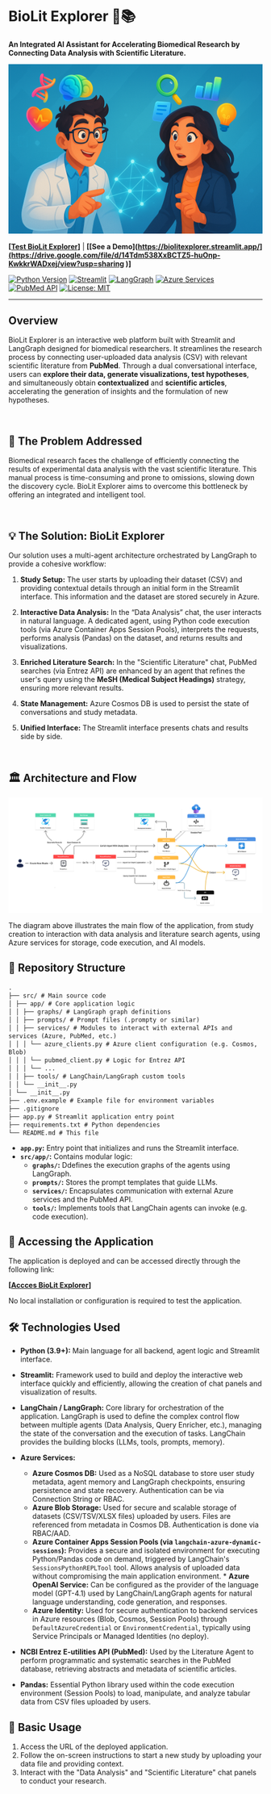 
# BioLit Explorer 🧬📚

**An Integrated AI Assistant for Accelerating Biomedical Research by Connecting Data Analysis with Scientific Literature.**

![Banner](./assets/BioLitExplorer.png)

**[[Test BioLit Explorer](https://biolitexplorer.streamlit.app/)]** | **[[See a Demo](https://biolitexplorer.streamlit.app/](https://drive.google.com/file/d/14Tdm538XxBCTZ5-huOnp-KwkkrWADxej/view?usp=sharing )]**

[![Python Version](https://img.shields.io/badge/Python-3.9+-blue.svg)](https://www.python.org) [![Streamlit](https://img.shields.io/badge/Streamlit-Deployed-orange.svg)](https://streamlit.io) [![LangGraph](https://img.shields.io/badge/LangChain-LangGraph-purple.svg)](https://python.langchain.com/docs/langgraph/) [![Azure Services](https://img.shields.io/badge/Azure-Services-blue.svg)](https://azure.microsoft.com) [![PubMed API](https://img.shields.io/badge/PubMed-Entrez%20API-lightgrey.svg)](https://www.ncbi.nlm.nih.gov/books/NBK25501/) [![License: MIT](https://img.shields.io/badge/License-MIT-green.svg)](https://opensource.org/licenses/MIT)

---

## Overview

BioLit Explorer is an interactive web platform built with Streamlit and LangGraph designed for biomedical researchers. It streamlines the research process by connecting user-uploaded data analysis (CSV) with relevant scientific literature from **PubMed**. Through a dual conversational interface, users can **explore their data, generate visualizations, test hypotheses**, and simultaneously obtain **contextualized** and **scientific articles**, accelerating the generation of insights and the formulation of new hypotheses.

<br>

## 🎯 The Problem Addressed

Biomedical research faces the challenge of efficiently connecting the results of experimental data analysis with the vast scientific literature. This manual process is time-consuming and prone to omissions, slowing down the discovery cycle. BioLit Explorer aims to overcome this bottleneck by offering an integrated and intelligent tool.

<br>

## 💡 The Solution: BioLit Explorer

Our solution uses a multi-agent architecture orchestrated by LangGraph to provide a cohesive workflow:

1. **Study Setup:** The user starts by uploading their dataset (CSV) and providing contextual details through an initial form in the Streamlit interface. This information and the dataset are stored securely in Azure.

2. **Interactive Data Analysis:** In the “Data Analysis” chat, the user interacts in natural language. A dedicated agent, using Python code execution tools (via Azure Container Apps Session Pools), interprets the requests, performs analysis (Pandas) on the dataset, and returns results and visualizations.

3. **Enriched Literature Search:** In the "Scientific Literature" chat, PubMed searches (via Entrez API) are enhanced by an agent that refines the user's query using the **MeSH (Medical Subject Headings)** strategy, ensuring more relevant results.

4. **State Management:** Azure Cosmos DB is used to persist the state of conversations and study metadata.

5. **Unified Interface:** The Streamlit interface presents chats and results side by side.
   
<br>

## 🏛️ Architecture and Flow

![Achitecture & Flow](./assets/Architecture&Flow.png)

The diagram above illustrates the main flow of the application, from study creation to interaction with data analysis and literature search agents, using Azure services for storage, code execution, and AI models.

## 📂 Repository Structure

```
.
├── src/ # Main source code
│ ├── app/ # Core application logic
│ │ ├── graphs/ # LangGraph graph definitions
│ │ ├── prompts/ # Prompt files (.prompty or similar)
│ │ ├── services/ # Modules to interact with external APIs and services (Azure, PubMed, etc.)
│ │ │ └── azure_clients.py # Azure client configuration (e.g. Cosmos, Blob)
│ │ │ └── pubmed_client.py # Logic for Entrez API
│ │ │ └── ...
│ │ ├── tools/ # LangChain/LangGraph custom tools
│ │ └── __init__.py
│ └── __init__.py
├── .env.example # Example file for environment variables
├── .gitignore
├── app.py # Streamlit application entry point
├── requirements.txt # Python dependencies
└── README.md # This file
```

*   **`app.py`:** Entry point that initializes and runs the Streamlit interface.
*   **`src/app/`:** Contains modular logic:
    *   **`graphs/`:** Ddefines the execution graphs of the agents using LangGraph.
    *   **`prompts/`:** Stores the prompt templates that guide LLMs.
    *   **`services/`:** Encapsulates communication with external Azure services and the PubMed API.
    *   **`tools/`:** Implements tools that LangChain agents can invoke (e.g. code execution).

## 🚀 Accessing the Application

The application is deployed and can be accessed directly through the following link:

**[[Accces BioLit Explorer](https://biolitexplorer.streamlit.app/)]**

No local installation or configuration is required to test the application.

## 🛠️ Technologies Used

* **Python (3.9+):** Main language for all backend, agent logic and Streamlit interface.

* **Streamlit:** Framework used to build and deploy the interactive web interface quickly and efficiently, allowing the creation of chat panels and visualization of results.

* **LangChain / LangGraph:** Core library for orchestration of the application. LangGraph is used to define the complex control flow between multiple agents (Data Analysis, Query Enricher, etc.), managing the state of the conversation and the execution of tasks. LangChain provides the building blocks (LLMs, tools, prompts, memory).

* **Azure Services:**
  * **Azure Cosmos DB:** Used as a NoSQL database to store user study metadata, agent memory and LangGraph checkpoints, ensuring persistence and state recovery. Authentication can be via Connection String or RBAC.
  * **Azure Blob Storage:** Used for secure and scalable storage of datasets (CSV/TSV/XLSX files) uploaded by users. Files are referenced from metadata in Cosmos DB. Authentication is done via RBAC/AAD.
  * **Azure Container Apps Session Pools (via `langchain-azure-dynamic-sessions`):** Provides a secure and isolated environment for executing Python/Pandas code on demand, triggered by LangChain's `SessionsPythonREPLTool` tool. Allows analysis of uploaded data without compromising the main application environment. * **Azure OpenAI Service:** Can be configured as the provider of the language model (GPT-4.1) used by LangChain/LangGraph agents for natural language understanding, code generation, and responses.
  * **Azure Identity:** Used for secure authentication to backend services in Azure resources (Blob, Cosmos, Session Pools) through `DefaultAzureCredential` or `EnvironmentCredential`, typically using Service Principals or Managed Identities (no deploy).

* **NCBI Entrez E-utilities API (PubMed):** Used by the Literature Agent to perform programmatic and systematic searches in the PubMed database, retrieving abstracts and metadata of scientific articles.

* **Pandas:** Essential Python library used within the code execution environment (Session Pools) to load, manipulate, and analyze tabular data from CSV files uploaded by users.

## 📖 Basic Usage

1. Access the URL of the deployed application.
2. Follow the on-screen instructions to start a new study by uploading your data file and providing context.
3. Interact with the "Data Analysis" and "Scientific Literature" chat panels to conduct your research.

